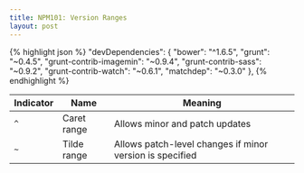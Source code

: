 ```yaml
---
title: NPM101: Version Ranges
layout: post
---
```


{% highlight json %}
  "devDependencies": {
    "bower": "^1.6.5",
    "grunt": "~0.4.5",
    "grunt-contrib-imagemin": "~0.9.4",
    "grunt-contrib-sass": "~0.9.2",
    "grunt-contrib-watch": "~0.6.1",
    "matchdep": "~0.3.0"
  },
{% endhighlight %}

| Indicator | Name | Meaning | 
| --- | --- | --- |
| `^` | Caret range | Allows minor and patch updates |
| `~` | Tilde range | Allows patch-level changes if minor version is specified |
